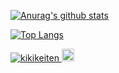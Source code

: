 [![Anurag's github stats](https://github-readme-stats.vercel.app/api?username=kikikeiten&count_private=true&show_icons=true&theme=default)](https://github.com/anuraghazra/github-readme-stats)

[![Top Langs](https://github-readme-stats.vercel.app/api/top-langs/?username=kikikeiten&layout=compact&theme=default)](https://github.com/anuraghazra/github-readme-stats)

<p align="left"> 
  <a href="https://github.com/kikikeiten/kikikeiten/">
    <img src="https://komarev.com/ghpvc/?username=kikikeiten" alt="kikikeiten" />
  </a>
  <a href="http://twitter.com/kikikeiten">
    <img height="20" src="https://img.shields.io/twitter/follow/kikikeiten?label=Twitter&logo=twitter&style=flat" />
  </a>
</p>